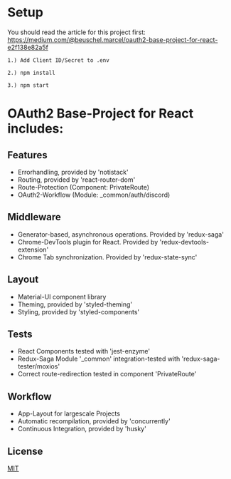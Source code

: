 # Setup

You should read the article for this project first:
https://medium.com/@beuschel.marcel/oauth2-base-project-for-react-e2f138e82a5f

`1.) Add Client ID/Secret to .env`

`2.) npm install`

`3.) npm start`


# OAuth2 Base-Project for React includes:

## Features

- Errorhandling, provided by 'notistack'
- Routing, provided by 'react-router-dom'
- Route-Protection (Component: PrivateRoute)
- OAuth2-Workflow (Module: \_common/auth/discord)

## Middleware

- Generator-based, asynchronous operations. Provided by 'redux-saga'
- Chrome-DevTools plugin for React. Provided by 'redux-devtools-extension'
- Chrome Tab synchronization. Provided by 'redux-state-sync'

## Layout

- Material-UI component library
- Theming, provided by 'styled-theming'
- Styling, provided by 'styled-components'

## Tests

- React Components tested with 'jest-enzyme'
- Redux-Saga Module '\_common' integration-tested with 'redux-saga-tester/moxios'
- Correct route-redirection tested in component 'PrivateRoute'

## Workflow

- App-Layout for largescale Projects
- Automatic recompilation, provided by 'concurrently'
- Continuous Integration, provided by 'husky'

## License

[MIT](https://choosealicense.com/licenses/mit/)
